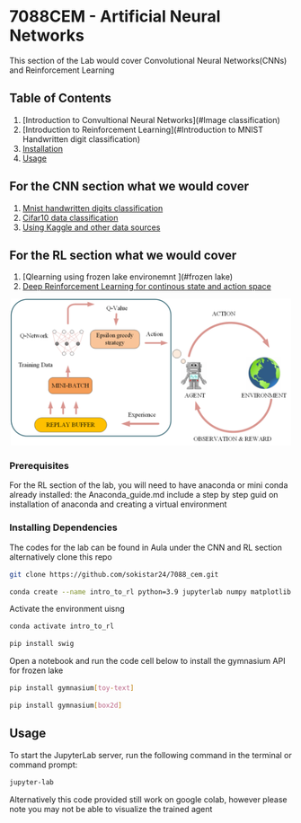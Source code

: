 # 7088CEM - Artificial Neural Networks 

This section of the Lab would cover Convolutional Neural Networks(CNNs) and Reinforcement Learning
## Table of Contents

1. [Introduction to Convultional Neural  Networks](#Image classification)
2. [Introduction to Reinforcement Learning](#Introduction to MNIST Handwritten digit classification)
3. [Installation](#installation)
4. [Usage](#usage)

## For the CNN section what we would cover
1. [Mnist handwritten digits classification ](#MNIST)
2. [Cifar10 data  classification ](#Cifar10 )
3. [Using Kaggle and other data sources ](#Kaggle)


## For the RL section what we would cover
1. [Qlearning using frozen lake environemnt ](#frozen lake)
2. [Deep Reinforcement Learning for continous state and action space](#Carpole )

<div style="text-align: center;">
  <img src="images/DQN_learning_circle.png" alt="Reinforcement Learning" title="Reinforcement Learning" width="500" height="auto" />
</div>

### Prerequisites
For the RL section of the lab, you will need to have anaconda or mini conda already installed:
the Anaconda_guide.md include a step by step guid on installation of anaconda and creating a virtual environment

### Installing Dependencies
The codes for the lab can be found in Aula under the CNN and RL section alternatively clone this repo 
```bash
git clone https://github.com/sokistar24/7088_cem.git
```
```bash
conda create --name intro_to_rl python=3.9 jupyterlab numpy matplotlib pytorch
```
Activate the environment uisng 
```bash
conda activate intro_to_rl

```
```bash
pip install swig
```
Open a notebook and run the code cell below to install the gymnasium API for frozen lake

```bash
pip install gymnasium[toy-text]
```
```bash
pip install gymnasium[box2d]
```
## Usage 
To start the JupyterLab server, run the following command 
in the terminal or command prompt:
```bash
jupyter-lab
```
Alternatively this code provided still work on google colab, however please note you may not be able to visualize the trained agent  